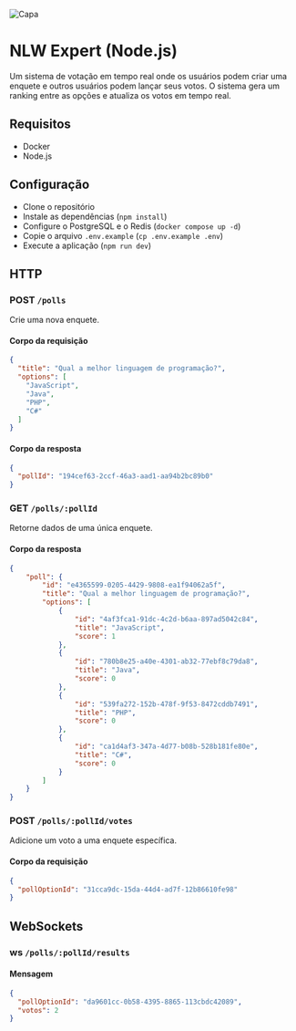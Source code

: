 ![Capa](https://github.com/Snarloff/nlw-expert-node/assets/46792575/bf083841-c1ae-431b-a0db-93c641fab4b6)


# NLW Expert (Node.js)

Um sistema de votação em tempo real onde os usuários podem criar uma enquete e outros usuários podem lançar seus votos. O sistema gera um ranking entre as opções e atualiza os votos em tempo real.

## Requisitos

- Docker
- Node.js

## Configuração

- Clone o repositório
- Instale as dependências (`npm install`)
- Configure o PostgreSQL e o Redis (`docker compose up -d`)
- Copie o arquivo `.env.example` (`cp .env.example .env`)
- Execute a aplicação (`npm run dev`)

## HTTP

### POST `/polls`

Crie uma nova enquete.

#### Corpo da requisição

```json
{
  "title": "Qual a melhor linguagem de programação?",
  "options": [
    "JavaScript",
    "Java",
    "PHP",
    "C#"
  ]
}
```

#### Corpo da resposta

```json
{
  "pollId": "194cef63-2ccf-46a3-aad1-aa94b2bc89b0"
}
```

### GET `/polls/:pollId`

Retorne dados de uma única enquete.

#### Corpo da resposta

```json
{
	"poll": {
		"id": "e4365599-0205-4429-9808-ea1f94062a5f",
		"title": "Qual a melhor linguagem de programação?",
		"options": [
			{
				"id": "4af3fca1-91dc-4c2d-b6aa-897ad5042c84",
				"title": "JavaScript",
				"score": 1
			},
			{
				"id": "780b8e25-a40e-4301-ab32-77ebf8c79da8",
				"title": "Java",
				"score": 0
			},
			{
				"id": "539fa272-152b-478f-9f53-8472cddb7491",
				"title": "PHP",
				"score": 0
			},
			{
				"id": "ca1d4af3-347a-4d77-b08b-528b181fe80e",
				"title": "C#",
				"score": 0
			}
		]
	}
}
```

### POST `/polls/:pollId/votes`

Adicione um voto a uma enquete específica.

#### Corpo da requisição

```json
{
  "pollOptionId": "31cca9dc-15da-44d4-ad7f-12b86610fe98"
}
```

## WebSockets

### ws `/polls/:pollId/results`

#### Mensagem

```json
{
  "pollOptionId": "da9601cc-0b58-4395-8865-113cbdc42089",
  "votos": 2
}
```
